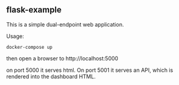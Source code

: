 ## flask-example

This is a simple dual-endpoint web application.

Usage:

```
docker-compose up
```

then open a browser to http://localhost:5000

on port 5000 it serves html. On port 5001 it serves an API, which
is rendered into the dashboard HTML.

